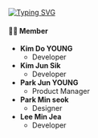 [![Typing SVG](https://readme-typing-svg.herokuapp.com?color=%23C996F7&size=30&lines=+아무것도+모르는+응애들의+게임제작기)](https://git.io/typing-svg)

#### 👨‍💻 Member
- **Kim Do YOUNG**
  - Developer
- **Kim Jun Sik**
  - Developer
- **Park Jun YOUNG**
  - Product Manager
- **Park Min seok**
  - Designer
- **Lee Min Jea**
  - Developer
